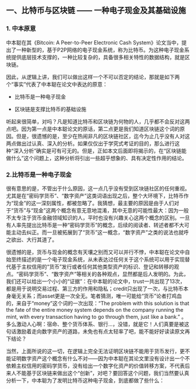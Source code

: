 ## 一、比特币与区块链 —— 一种电子现金及其基础设施

### 1. 中本原意

中本聪在其《Bitcoin: A Peer-to-Peer Electronic Cash System》论文当中，提出了一种新型的，基于P2P网络的电子现金系统，称为比特币。为这种电子现金系统提供底层技术支撑的，一种比较复杂的，具备很多相关特性的数据结构，就是区块链。

因此，从逻辑上讲，我们可以做出这样一个不可以否定的结论，那就是如下两个“事实”代表了中本聪在论文中表达的原意：

* 比特币是一种电子现金

* 区块链是支撑比特币的基础设施

听起来很简单，对吗？凡是知道比特币和区块链为何物的人，几乎都不会反对这两点吧。因为第一点是中本聪论文的原话，第二点更是我们知道区块链这个词的原因。但是，很遗憾的是，至少在热闹非凡的区块链社区，迄今为止几乎没有人对这两点做出过认真、深入的分析。如果仅仅出于学究式考证的目的，那么进行这种“深入分析”确实是可有可无的。但是，正如本文后面即将揭示的，在“区块链能做什么”这个问题上，这种分析将引出一些超乎想象的、具有决定性作用的结论。

### 2.比特币是一种电子现金

很有意思的是，不管出于什么原因，这一点几乎没有受到区块链社区的任何重视。尤其是在“密码学货币”、“数字资产”这类词语出现之后，整个大环境下，比特币作为“现金”的这一深刻属性，都被忽略了。我猜想，最主要的原因是由于人们对于“货币”与“现金”这两个概念有意无意地混淆，其中无意的可能性最大：因为一般不太专注于货币金融领域知识的人，平时也没有兴趣关心这两个概念的区别。一旦有人率先提出比特币是一种“密码学货币”的概念，后续的阅读者、转述者都不大可能主动去纠正。而一旦被拓展到了“货币”这一概念，“数字资产”之类的说法也就呼之欲出、大行其道了。

很遗憾的是，货币与现金的概念有天壤之别而又可以并行不悖，中本聪在论文中自始至终描述的是一个电子现金系统，从未表达过任何关于这个系统可以用于实现替代基于主权信用的“货币”发行或者任何其他类型资产的标识、登记和转移的观点。“密码学货币”、“数字资产”等相关的各种观点，显然都是后人发明的。为此，我们还可以给出一个小小的“证据”：在中本聪的论文中，trust一共出现了13次，都是用于说明交易过程、第三方的作用和隐私；credit只出现了一次，与比特币本身毫无关系；而asset更是一次全无。笔者猜测，唯一可能给“货币”论者打鸡血的，来自于“money”这个词的一次出现：“The problem with this solution is that the fate of the entire money system depends on the company running the mint, with every transaction having to go through them, just like a bank.” 。多么激动人心啊：宿命、整个货币体系、银行...，没错，就是它！人们真要是被这句话激励着走向数字资产的道路，未免也有点太轻率了吧，能不能好好读读原文再下结论？

当然，上面所说的这一切，在逻辑上完全无法证明区块链不能用于货币发行，更不能证明数字资产这个概念有什么不对——因为中本聪在其论文里没有设计出一个不依赖主权信用的密码学货币，没有给出一个数字化资产的价值转移方案，不代表后来人不能基于区块链来做出这个“创新”，对吧？要回答这个问题，我们当然要认真分析一下，中本聪为了发明比特币这种电子现金，到底都做了些什么：
